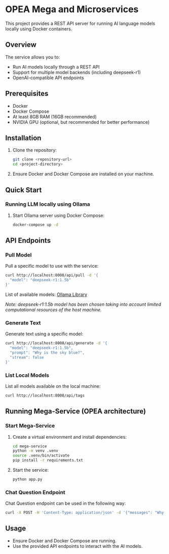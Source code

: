 # OPEA Mega and Microservices

This project provides a REST API server for running AI language models locally using Docker containers.

## Overview
The service allows you to:
- Run AI models locally through a REST API
- Support for multiple model backends (including deepseek-r1)
- OpenAI-compatible API endpoints

## Prerequisites
- Docker
- Docker Compose
- At least 8GB RAM (16GB recommended)
- NVIDIA GPU (optional, but recommended for better performance)

## Installation

1. Clone the repository:
    ```bash
    git clone <repository-url>
    cd <project-directory>
    ```

2. Ensure Docker and Docker Compose are installed on your machine.

## Quick Start

### Running LLM locally using Ollama

1. Start Ollama server using Docker Compose:
    ```bash
    docker-compose up -d
    ```

## API Endpoints

### Pull Model
Pull a specific model to use with the service:
```bash
curl http://localhost:8008/api/pull -d '{
  "model": "deepseek-r1:1.5b"
}'
```
List of available models: [Ollama Library](https://ollama.com/library)

*Note: deepseek-r1:1.5b model has been chosen taking into account limited computational resources of the host machine.*

### Generate Text
Generate text using a specific model:
```bash
curl http://localhost:8008/api/generate -d '{
  "model": "deepseek-r1:1.5b",
  "prompt": "Why is the sky blue?",
  "stream": false
}'
```

### List Local Models
List all models available on the local machine:
```bash
curl http://localhost:8008/api/tags
```

## Running Mega-Service (OPEA architecture)

### Start Mega-Service

1. Create a virtual environment and install dependencies:
    ```bash
    cd mega-service
    python -m venv .venv
    source .venv/bin/activate
    pip install -r requirements.txt
    ```

2. Start the service:
    ```bash
    python app.py
    ```

### Chat Question Endpoint
Chat Question endpoint can be used in the following way:
```bash
curl -X POST -H 'Content-Type: application/json' -d '{"messages": "Why the sky is blue?"}' http://localhost:8000/v1/chat/completions
```

## Usage

- Ensure Docker and Docker Compose are running.
- Use the provided API endpoints to interact with the AI models.

